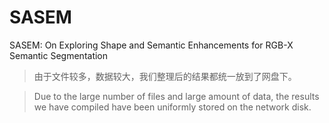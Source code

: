 # SASEM
SASEM: On Exploring Shape and Semantic Enhancements for RGB-X Semantic Segmentation

> 由于文件较多，数据较大，我们整理后的结果都统一放到了网盘下。

> Due to the large number of files and large amount of data, the results we have compiled have been uniformly stored on the network disk.

